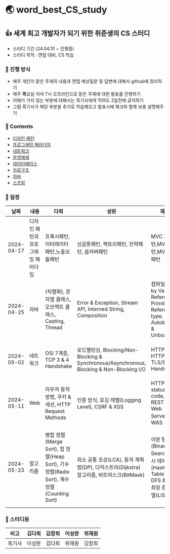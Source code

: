 # 🌏 word_best_CS_study

## 👍 세계 최고 개발자가 되기 위한 취준생의 CS 스터디

- 스터디 기간 (24.04.10 ~ 진행중)
- 스터디 목적 : 면접 대비, CS 학습

### 🚩 진행 방식

- 매주 개인이 맡은 주제의 내용과 면접 예상질문 및 답변에 대해서 github에 정리하기
- 매주 **목**요일 저녁 7시 오프라인으로 맡은 주제에 대한 발표를 진행하기
- 이해가 가지 않는 부분에 대해서는 흑기사에게 적어도 2일전에 공지하기
- 그럼 흑기사가 해당 부분을 추가로 학습해오고 발표시에 체크와 함께 보충 설명해주기

### 📃 Contents

- [디자인 패턴](https://github.com/dahui0525/world_best_CS_study/blob/main/DesignPattern)
- [프로그래밍 패러다임](https://github.com/dahui0525/world_best_CS_study/blob/main/ProgrammingParadigm)
- [네트워크]()
- [운영체제]()
- [데이터베이스]()
- [자료구조]()
- [자바]()
- [스프링]()

### 📅 일정

| 날짜       | 내용                              | 다희                                                | 성완                                                | 재원                                                | 창희                                                |
| --------- | --------------------------------- | -------------------------------------------------- | -------------------------------------------------- | -------------------------------------------------- | -------------------------------------------------- |
| 2024-04-17 | 디자인 패턴과 프로그래밍 패러다임 | 프록시패턴,이터레이터패턴,노출모듈패턴 | 싱글톤패턴, 팩토리패턴, 전략패턴, 옵저버패턴 | MVC 패턴,MVP 패턴,MVVM 패턴 | 선언형과 함수형 프로그래밍,객체지향 프로그래밍,절차형 프로그래밍,패러다임의 혼합 |
| 2024-04-25 | 자바 | (직렬화), 문자열 클래스, 오브젝트 클래스, Casting, Thread | Error & Exception, Stream API, Interned String, Composition | 컴파일, Call by Value & Reference, Primitive & Reference type, Autoboxing & Unboxing | Thread, 고유락, JVM, Garbage Collection |
| 2024-05-02 | 네트워크 | OSI 7계층, TCP 3 & 4 Handshake | 로드밸런싱, Blocking/Non-Blocking & Synchronous/Asynchronous, Blocking & Non-Blocking I/O | HTTP & HTTPS, TLS/SSL Handshake | TCP/IP 흐름제어 & 혼잡제어, UDP, 대칭키 & 공개키 |
| 2024-05-11 | Web | 라우저 동작 방법, 쿠키 & 세션, HTTP Request Methods | 인증 방식, 로깅 레벨(Logging Level), CSRF & XSS | HTTP status code, REST API, Web Server와 WAS | OAuth, JWT(JSON Web Token) |
| 2024-05-23 | 알고리즘 | 병합 정렬(Merge Sort), 힙 정렬(Heap Sort), 기수 정렬(Radix Sort), 계수 정렬(Counting Sort) | 최소 공통 조상(LCA), 동적 계획법(DP), 다익스트라(Dijkstra) 알고리즘, 비트마스크(BitMask) | 이분 탐색(Binary Search), 해시 테이블(Hash Table), DFS & BFS, 최장 증가 수열(LIS) | 거품 정렬(Bubble Sort), 선택 정렬(Selection Sort), 삽입 정렬(Insertion Sort),퀵 정렬(Quick Sort)|



### 🥰 스터디원

| 비고   | 김다희 | 김창희 | 이성완 | 위재원 |
| ------ | ------ | ------ | ------ | ------ |
| 흑기사 | 이성완 | 김다희 | 위재원 | 김창희 |
